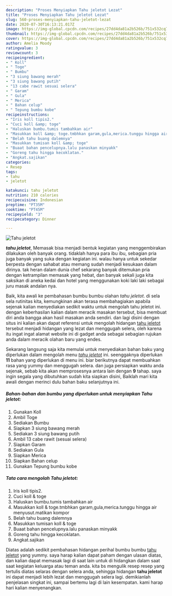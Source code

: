 ```yaml
---
description: "Proses Menyiapkan Tahu jeletot Lezat"
title: "Proses Menyiapkan Tahu jeletot Lezat"
slug: 560-proses-menyiapkan-tahu-jeletot-lezat
date: 2020-07-30T16:13:21.017Z
image: https://img-global.cpcdn.com/recipes/27dd4da81a2b526b/751x532cq70/tahu-jeletot-foto-resep-utama.jpg
thumbnail: https://img-global.cpcdn.com/recipes/27dd4da81a2b526b/751x532cq70/tahu-jeletot-foto-resep-utama.jpg
cover: https://img-global.cpcdn.com/recipes/27dd4da81a2b526b/751x532cq70/tahu-jeletot-foto-resep-utama.jpg
author: Amelia Moody
ratingvalue: 3
reviewcount: 3
recipeingredient:
- " Koll"
- " Toge"
- " Bumbu"
- "3 siung bawang merah"
- "3 siung bawang putih"
- "13 cabe rawit sesuai selera"
- " Garam"
- " Gula"
- " Merica"
- " Bahan celup"
- " Tepung bumbu kobe"
recipeinstructions:
- "Iris koll tipis2."
- "Cuci koll &amp; toge"
- "Haluskan bumbu.tumis tambahkan air"
- "Masukkan koll &amp; toge.tmbhkan garam,gula,merica.tunggu hingga air menyusut.matikan kompor"
- "Belah tahu buang dalemnya"
- "Masukkan tumisan koll &amp; toge"
- "Buaat bahan pencelupnya.lalu panaskan minyakk"
- "Goreng tahu hingga kecoklatan."
- "Angkat.sajikan"
categories:
- Resep
tags:
- tahu
- jeletot

katakunci: tahu jeletot 
nutrition: 210 calories
recipecuisine: Indonesian
preptime: "PT35M"
cooktime: "PT45M"
recipeyield: "3"
recipecategory: Dinner

---
```



![Tahu jeletot](https://img-global.cpcdn.com/recipes/27dd4da81a2b526b/751x532cq70/tahu-jeletot-foto-resep-utama.jpg)

<b><i>tahu jeletot</i></b>, Memasak bisa menjadi bentuk kegiatan yang menggembirakan dilakukan oleh banyak orang. tidaklah hanya para ibu ibu, sebagian pria juga banyak yang suka dengan kegiatan ini. walau hanya untuk sekedar berpesta dengan sahabat atau memang sudah menjadi kesukaan dalam dirinya. tak heran dalam dunia chef sekarang banyak ditemukan pria dengan ketrampilan memasak yang hebat, dan banyak sekali juga kita saksikan di aneka kedai dan hotel yang menggunakan koki laki laki sebagai juru masak andalan nya.

Baik, kita awali ke pembahasan bumbu bumbu olahan <i>tahu jeletot</i>. di sela sela rutinitas kita, kemungkinan akan terasa membahagiakan apabila sejenak kalian menyediakan sedikit waktu untuk mengolah tahu jeletot ini. dengan keberhasilan kalian dalam meracik masakan tersebut, bisa membuat diri anda bangga akan hasil masakan anda sendiri. dan lagi disini dengan situs ini kalian akan dapat referensi untuk mengolah hidangan <u>tahu jeletot</u> tersebut menjadi hidangan yang lezat dan menggugah selera, oleh karena itu ingat ingat alamat website ini di gadget anda sebagai sebagian rujukan anda dalam meracik olahan baru yang endes.




Sekarang langsung saja kita memulai untuk menyediakan bahan baku yang diperlukan dalam mengolah menu <u><i>tahu jeletot</i></u> ini. seenggaknya diperlukan <b>11</b> bahan yang diperlukan di menu ini. biar berikutnya dapat membuahkan rasa yang yummy dan menggugah selera. dan juga persiapkan waktu anda sejenak, sebab kita akan memprosesnya antara lain dengan <b>9</b> tahap. saya ingin segala yang dibutuhkan sudah kita siapkan disini, Baiklah mari kita awali dengan merinci dulu bahan baku selanjutnya ini.

<!--inarticleads1-->

##### Bahan-bahan dan bumbu yang diperlukan untuk menyiapkan Tahu jeletot:

1. Gunakan  Koll
1. Ambil  Toge
1. Sediakan  Bumbu
1. Siapkan 3 siung bawang merah
1. Sediakan 3 siung bawang putih
1. Ambil 13 cabe rawit (sesuai selera)
1. Siapkan  Garam
1. Sediakan  Gula
1. Siapkan  Merica
1. Siapkan  Bahan celup
1. Gunakan  Tepung bumbu kobe




<!--inarticleads2-->

##### Tata cara mengolah Tahu jeletot:

1. Iris koll tipis2.
1. Cuci koll &amp; toge
1. Haluskan bumbu.tumis tambahkan air
1. Masukkan koll &amp; toge.tmbhkan garam,gula,merica.tunggu hingga air menyusut.matikan kompor
1. Belah tahu buang dalemnya
1. Masukkan tumisan koll &amp; toge
1. Buaat bahan pencelupnya.lalu panaskan minyakk
1. Goreng tahu hingga kecoklatan.
1. Angkat.sajikan




Diatas adalah sedikit pembahasan hidangan perihal bumbu bumbu <u>tahu jeletot</u> yang yummy. saya harap kalian dapat paham dengan ulasan diatas, dan kalian dapat memasak lagi di saat lain untuk di hidangkan dalam saat saat kegiatan keluarga atau teman anda. kita bs mengulik resep resep yang tertulis diatas selaras dengan selera anda, sehingga hidangan <b>tahu jeletot</b> ini dapat menjadi lebih lezat dan menggugah selera lagi. demikianlah penjelasan singkat ini, sampai bertemu lagi di lain kesempatan. kami harap hari kalian menyenangkan.
